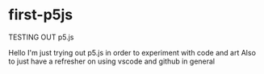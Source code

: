 # first-p5js
TESTING OUT p5.js

Hello I'm just trying out p5.js in order to experiment with code and art
Also to just have a refresher on using vscode and github in general
